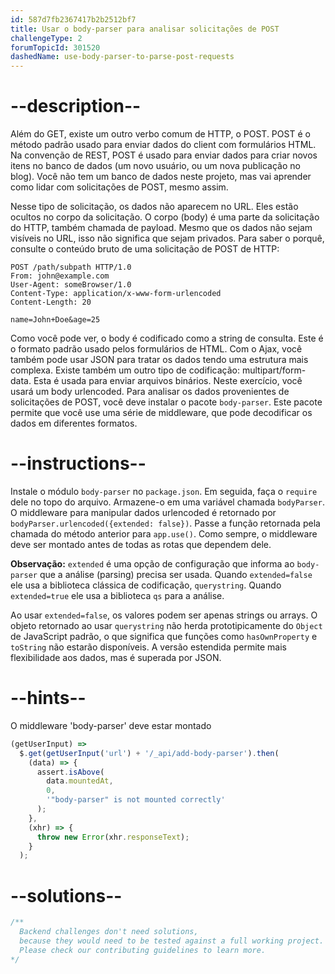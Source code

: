 ```yaml
---
id: 587d7fb2367417b2b2512bf7
title: Usar o body-parser para analisar solicitações de POST
challengeType: 2
forumTopicId: 301520
dashedName: use-body-parser-to-parse-post-requests
---
```


# --description--

Além do GET, existe um outro verbo comum de HTTP, o POST. POST é o método padrão usado para enviar dados do client com formulários HTML. Na convenção de REST, POST é usado para enviar dados para criar novos itens no banco de dados (um novo usuário, ou um nova publicação no blog). Você não tem um banco de dados neste projeto, mas vai aprender como lidar com solicitações de POST, mesmo assim.

Nesse tipo de solicitação, os dados não aparecem no URL. Eles estão ocultos no corpo da solicitação. O corpo (body) é uma parte da solicitação do HTTP, também chamada de payload. Mesmo que os dados não sejam visíveis no URL, isso não significa que sejam privados. Para saber o porquê, consulte o conteúdo bruto de uma solicitação de POST de HTTP:

```http
POST /path/subpath HTTP/1.0
From: john@example.com
User-Agent: someBrowser/1.0
Content-Type: application/x-www-form-urlencoded
Content-Length: 20

name=John+Doe&age=25
```

Como você pode ver, o body é codificado como a string de consulta. Este é o formato padrão usado pelos formulários de HTML. Com o Ajax, você também pode usar JSON para tratar os dados tendo uma estrutura mais complexa. Existe também um outro tipo de codificação: multipart/form-data. Esta é usada para enviar arquivos binários. Neste exercício, você usará um body urlencoded. Para analisar os dados provenientes de solicitações de POST, você deve instalar o pacote `body-parser`. Este pacote permite que você use uma série de middleware, que pode decodificar os dados em diferentes formatos.

# --instructions--

Instale o módulo `body-parser` no `package.json`. Em seguida, faça o `require` dele no topo do arquivo. Armazene-o em uma variável chamada `bodyParser`. O middleware para manipular dados urlencoded é retornado por `bodyParser.urlencoded({extended: false})`. Passe a função retornada pela chamada do método anterior para `app.use()`. Como sempre, o middleware deve ser montado antes de todas as rotas que dependem dele.

**Observação:** `extended` é uma opção de configuração que informa ao `body-parser` que a análise (parsing) precisa ser usada. Quando `extended=false` ele usa a biblioteca clássica de codificação, `querystring`. Quando `extended=true` ele usa a biblioteca `qs` para a análise.

Ao usar `extended=false`, os valores podem ser apenas strings ou arrays. O objeto retornado ao usar `querystring` não herda prototipicamente do `Object` de JavaScript padrão, o que significa que funções como `hasOwnProperty` e `toString` não estarão disponíveis. A versão estendida permite mais flexibilidade aos dados, mas é superada por JSON.

# --hints--

O middleware 'body-parser' deve estar montado

```js
(getUserInput) =>
  $.get(getUserInput('url') + '/_api/add-body-parser').then(
    (data) => {
      assert.isAbove(
        data.mountedAt,
        0,
        '"body-parser" is not mounted correctly'
      );
    },
    (xhr) => {
      throw new Error(xhr.responseText);
    }
  );
```

# --solutions--

```js
/**
  Backend challenges don't need solutions, 
  because they would need to be tested against a full working project. 
  Please check our contributing guidelines to learn more.
*/
```
